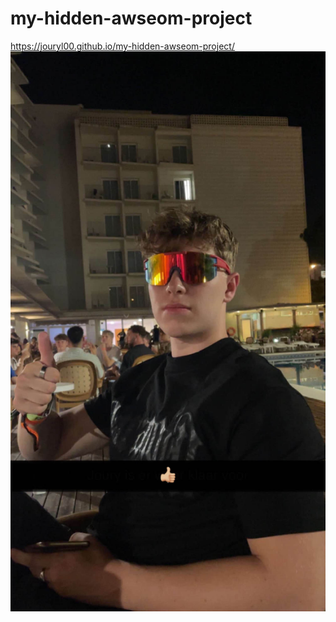 # my-hidden-awseom-project
https://jouryl00.github.io/my-hidden-awseom-project/
![boeie](image.jpg)
